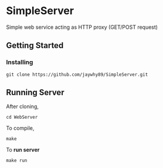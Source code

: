 # SimpleServer
Simple web service acting as HTTP proxy (GET/POST request)

## Getting Started

### Installing

```
git clone https://github.com/jaywhy89/SimpleServer.git
```

## Running Server
After cloning,
```
cd WebServer
```
To compile,
```
make
```
To <b>run server</b>
```
make run
```
